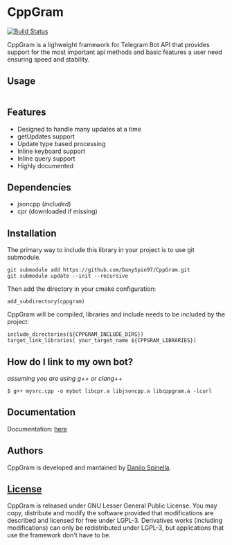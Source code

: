 # CppGram
[![Build Status](https://travis-ci.org/DanySpin97/cppgram.svg?branch=master)](https://travis-ci.org/DanySpin97/cppgram)

CppGram is a lighweight framework for Telegram Bot API that provides support for the most important api methods and basic features a user need ensuring speed and stability.

## Usage

~~~c++

~~~

## Features
- Designed to handle many updates at a time
- getUpdates support
- Update type based processing
- Inline keyboard support
- Inline query support
- Highly documented

## Dependencies

* jsoncpp (_included_)
* cpr (downloaded if missing)

## Installation
The primary way to include this library in your project is to use git submodule.

~~~
git submodule add https://github.com/DanySpin97/CppGram.git
git submodule update --init --recursive
~~~

Then add the directory in your cmake configuration:

~~~
add_subdirectory(cppgram)
~~~

CppGram will be compiled, libraries and include needs to be included by the project:

~~~
include_directories(${CPPGRAM_INCLUDE_DIRS})
target_link_libraries( your_target_name ${CPPGRAM_LIBRARIES})
~~~

## How do I link to my own bot?

*assuming you are using g++ or clang++*

~~~
$ g++ mysrc.cpp -o mybot libcpr.a libjsoncpp.a libcppgram.a -lcurl
~~~

## Documentation

Documentation: [here](https://danyspin97.github.io/cppgram)

## Authors
CppGram is developed and mantained by [Danilo Spinella](github.com/DanySpin97).

## [License](https://www.gnu.org/licenses/lgpl-3.0.en.html)
CppGram is released under GNU Lesser General Public License. You may copy, distribute and modify the software provided that modifications are described and licensed for free under LGPL-3. Derivatives works (including modifications) can only be redistributed under LGPL-3, but applications that use the framework don't have to be.
